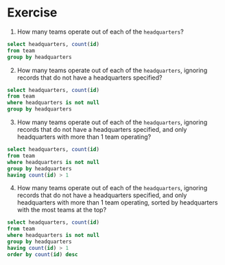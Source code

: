 # Exercise
1. How many teams operate out of each of the `headquarters`?
```sql
select headquarters, count(id)
from team
group by headquarters
```

2. How many teams operate out of each of the `headquarters`, ignoring records that do not have a headquarters specified?
```sql
select headquarters, count(id)
from team
where headquarters is not null
group by headquarters
```

3. How many teams operate out of each of the `headquarters`, ignoring records that do not have a headquarters specified, and only headquarters with more than 1 team operating?
```sql
select headquarters, count(id)
from team
where headquarters is not null
group by headquarters
having count(id) > 1
```

4. How many teams operate out of each of the `headquarters`, ignoring records that do not have a headquarters specified, and only headquarters with more than 1 team operating, sorted by headquarters with the most teams at the top?
```sql
select headquarters, count(id)
from team
where headquarters is not null
group by headquarters
having count(id) > 1
order by count(id) desc
```